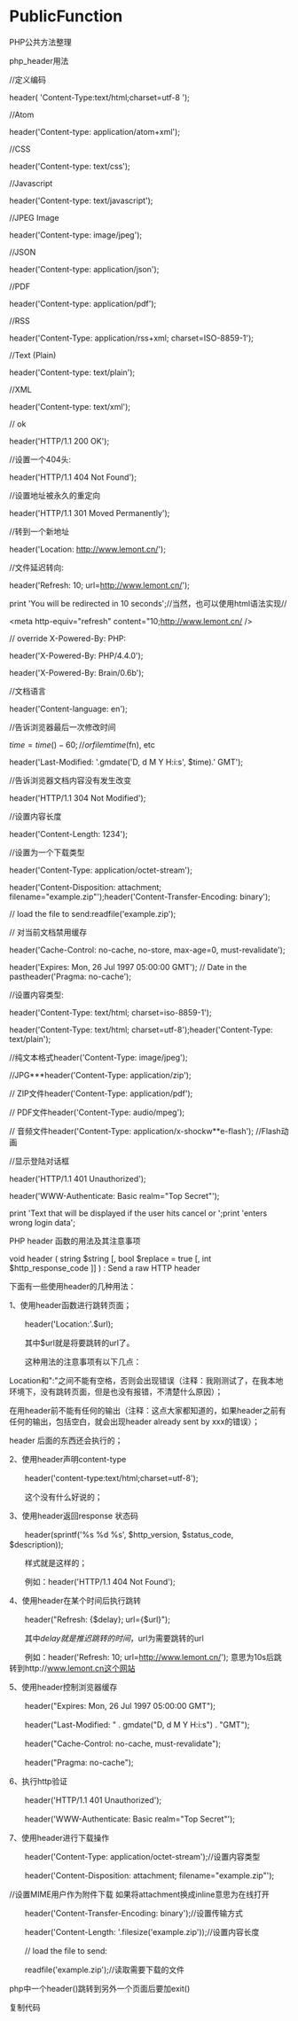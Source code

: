 # PublicFunction
PHP公共方法整理

php_header用法

//定义编码

header( 'Content-Type:text/html;charset=utf-8 ');

//Atom

header('Content-type: application/atom+xml');

//CSS

header('Content-type: text/css');

//Javascript

header('Content-type: text/javascript');

//JPEG Image

header('Content-type: image/jpeg');

//JSON

header('Content-type: application/json');

//PDF

header('Content-type: application/pdf');

//RSS

header('Content-Type: application/rss+xml; charset=ISO-8859-1');

//Text (Plain)

header('Content-type: text/plain');

//XML

header('Content-type: text/xml');

// ok

header('HTTP/1.1 200 OK');

//设置一个404头:

header('HTTP/1.1 404 Not Found');

//设置地址被永久的重定向

header('HTTP/1.1 301 Moved Permanently');

//转到一个新地址

header('Location: http://www.lemont.cn/');

//文件延迟转向:

header('Refresh: 10; url=http://www.lemont.cn/');

print 'You will be redirected in 10 seconds';//当然，也可以使用html语法实现//

<meta http-equiv="refresh" content="10;http://www.lemont.cn/ />


// override X-Powered-By: PHP:


header('X-Powered-By: PHP/4.4.0');


header('X-Powered-By: Brain/0.6b');


//文档语言


header('Content-language: en');


//告诉浏览器最后一次修改时间


$time = time() - 60; // or filemtime($fn), etc


header('Last-Modified: '.gmdate('D, d M Y H:i:s', $time).' GMT');


//告诉浏览器文档内容没有发生改变


header('HTTP/1.1 304 Not Modified');


//设置内容长度


header('Content-Length: 1234');


//设置为一个下载类型


header('Content-Type: application/octet-stream');


header('Content-Disposition: attachment; filename="example.zip"');header('Content-Transfer-Encoding: binary');


// load the file to send:readfile('example.zip');


// 对当前文档禁用缓存


header('Cache-Control: no-cache, no-store, max-age=0, must-revalidate');


header('Expires: Mon, 26 Jul 1997 05:00:00 GMT'); // Date in the pastheader('Pragma: no-cache');


//设置内容类型:


header('Content-Type: text/html; charset=iso-8859-1');


header('Content-Type: text/html; charset=utf-8');header('Content-Type: text/plain'); 

//纯文本格式header('Content-Type: image/jpeg');

//JPG***header('Content-Type: application/zip'); 

// ZIP文件header('Content-Type: application/pdf'); 

// PDF文件header('Content-Type: audio/mpeg'); 

// 音频文件header('Content-Type: application/x-shockw**e-flash'); //Flash动画


//显示登陆对话框


header('HTTP/1.1 401 Unauthorized');


header('WWW-Authenticate: Basic realm="Top Secret"');

print 'Text that will be displayed if the user hits cancel or ';print 'enters wrong login data';




PHP header 函数的用法及其注意事项


void header ( string $string [, bool $replace = true [, int $http_response_code ]] ) : Send a raw HTTP header


下面有一些使用header的几种用法：

1、使用header函数进行跳转页面；

　　header('Location:'.$url);
  
　　其中$url就是将要跳转的url了。
  
　　这种用法的注意事项有以下几点： 
  
Location和":"之间不能有空格，否则会出现错误（注释：我刚测试了，在我本地环境下，没有跳转页面，但是也没有报错，不清楚什么原因）；

在用header前不能有任何的输出（注释：这点大家都知道的，如果header之前有任何的输出，包括空白，就会出现header already sent by xxx的错误）；

header 后面的东西还会执行的；

2、使用header声明content-type

　　header('content-type:text/html;charset=utf-8');
  
　　这个没有什么好说的；
  
3、使用header返回response 状态码

　　header(sprintf('%s %d %s', $http_version, $status_code, $description));
  
　　样式就是这样的；
  
　　例如：header('HTTP/1.1 404 Not Found');
  
4、使用header在某个时间后执行跳转

　　header("Refresh: {$delay}; url={$url}");
  
　　其中$delay就是推迟跳转的时间，$url为需要跳转的url
  
　　例如：header('Refresh: 10; url=http://www.lemont.cn/'); 意思为10s后跳转到http://www.lemont.cn这个网站
  
  
5、使用header控制浏览器缓存

　　header("Expires: Mon, 26 Jul 1997 05:00:00 GMT");
  
　　header("Last-Modified: " . gmdate("D, d M Y H:i:s") . "GMT");
  
　　header("Cache-Control: no-cache, must-revalidate");
  
　　header("Pragma: no-cache");
  
6、执行http验证

　　header('HTTP/1.1 401 Unauthorized');
  
　　header('WWW-Authenticate: Basic realm="Top Secret"');
  
7、使用header进行下载操作

　　header('Content-Type: application/octet-stream');//设置内容类型
  
　　header('Content-Disposition: attachment; filename="example.zip"'); 
  
  //设置MIME用户作为附件下载 如果将attachment换成inline意思为在线打开
  
　　header('Content-Transfer-Encoding: binary');//设置传输方式
  
　　header('Content-Length: '.filesize('example.zip'));//设置内容长度
  
　　// load the file to send:
  
　　readfile('example.zip');//读取需要下载的文件
  


php中一个header()跳转到另外一个页面后要加exit()

复制代码

 <?php
 
 //如果答完题就跳转到结果页面
 
 if($n==4){    
 
     header("Location:http://lemont.cn");
     
     exit();
     
 }
 
 
 $n = $n+1;
 
 file_put_contents($_SERVER['DOCUMENT_ROOT'].DIRECTORY_SEPARATOR."n.txt","00000000000000",LOCK_EX);
 
